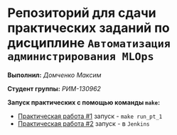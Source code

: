 # Репозиторий для сдачи практических заданий по дисциплине `Автоматизация администрирования MLOps`

__Выполнил:__ *Домченко Максим*

__Студент группы:__ *РИМ-130962*

__Запуск практических с помощью команды `make`:__
* [Практическая работа #1](lab1) запуск - `make run_pt_1`
* [Практическая работа #2](lab2) запуск - в `Jenkins`
